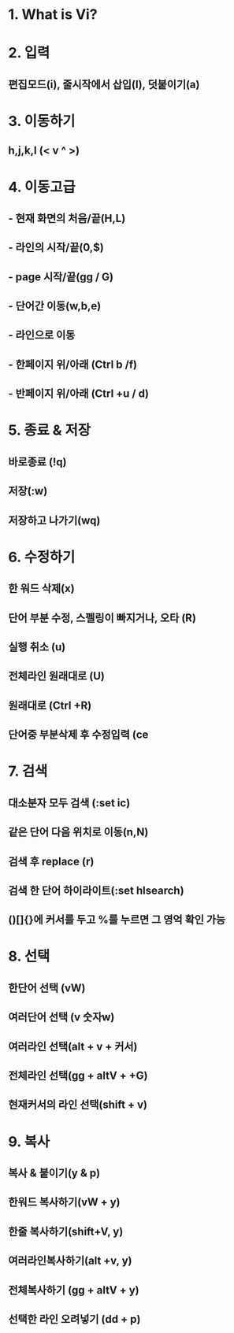 # 1. What is Vi?
## 

# 2. 입력
## 편집모드(i), 줄시작에서 삽입(I), 덧붙이기(a) 

# 3. 이동하기
## h,j,k,l (< v ^ >)

# 4. 이동고급
## - 현재 화면의 처음/끝(H,L)
## - 라인의 시작/끝(0,$)
## - page 시작/끝(gg / G)
## - 단어간 이동(w,b,e)
## - 라인으로 이동
## - 한페이지 위/아래 (Ctrl b /f)
## - 반페이지 위/아래 (Ctrl +u / d)

# 5. 종료 & 저장
## 바로종료 (!q)
## 저장(:w)
## 저장하고 나가기(wq)


# 6. 수정하기
## 한 워드 삭제(x)
## 단어 부분 수정, 스펠링이 빠지거나, 오타 (R)
## 실행 취소 (u)
## 전체라인 원래대로 (U)
## 원래대로 (Ctrl +R)
## 단어중 부분삭제 후 수정입력 (ce


# 7. 검색 
## 대소분자 모두 검색 (:set ic) 
## 같은 단어 다음 위치로 이동(n,N) 
## 검색 후 replace (r) 
## 검색 한 단어 하이라이트(:set hlsearch) 
## ()[]{}에 커서를 두고 %를 누르면 그 영억 확인 가능  

# 8. 선택
## 한단어 선택 (vW)
## 여러단어 선택 (v 숫자w)
## 여러라인 선택(alt + v + 커서)
## 전체라인 선택(gg + altV + +G)
## 현재커서의 라인 선택(shift + v)


# 9. 복사
## 복사 & 붙이기(y & p)
## 한워드 복사하기(vW + y)
## 한줄 복사하기(shift+V, y)
## 여러라인복사하기(alt +v, y)
## 전체복사하기 (gg + altV + y)
## 선택한 라인 오려넣기 (dd + p)


